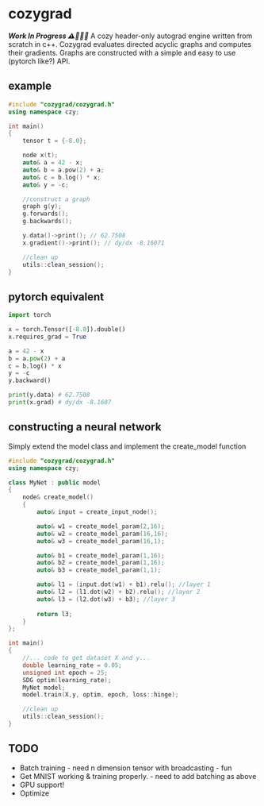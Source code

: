 # cozygrad
***Work In Progress ⚠️🔨👷🏻***
A cozy header-only autograd engine written from scratch in c++. Cozygrad evaluates directed acyclic graphs and computes their gradients. Graphs are constructed with a simple and easy to use (pytorch like?) API. 
## example
```c++
#include "cozygrad/cozygrad.h"
using namespace czy;

int main()
{
    tensor t = {-8.0};

    node x(t);
    auto& a = 42 - x;
    auto& b = a.pow(2) + a;
    auto& c = b.log() * x;
    auto& y = -c;

    //construct a graph
    graph g(y);
    g.forwards();
    g.backwards();

    y.data()->print(); // 62.7508
    x.gradient()->print(); // dy/dx -8.16071

    //clean up
    utils::clean_session();
}
```
## pytorch equivalent
```python
import torch

x = torch.Tensor([-8.0]).double()
x.requires_grad = True

a = 42 - x
b = a.pow(2) + a
c = b.log() * x
y = -c
y.backward()

print(y.data) # 62.7508
print(x.grad) # dy/dx -8.1607

```
## constructing a neural network
Simply extend the model class and implement the create_model function
```c++
#include "cozygrad/cozygrad.h"
using namespace czy;

class MyNet : public model
{
    node& create_model()
    {
        auto& input = create_input_node();

        auto& w1 = create_model_param(2,16);
        auto& w2 = create_model_param(16,16);
        auto& w3 = create_model_param(16,1);

        auto& b1 = create_model_param(1,16);
        auto& b2 = create_model_param(1,16);
        auto& b3 = create_model_param(1,1);

        auto& l1 = (input.dot(w1) + b1).relu(); //layer 1
        auto& l2 = (l1.dot(w2) + b2).relu(); //layer 2
        auto& l3 = (l2.dot(w3) + b3); //layer 3
        
        return l3;
    }
};

int main()
{
    //... code to get dataset X and y...
    double learning_rate = 0.05;
    unsigned int epoch = 25;
    SDG optim(learning_rate);
    MyNet model;
    model.train(X,y, optim, epoch, loss::hinge);

    //clean up
    utils::clean_session();
}
```
## TODO
* Batch training - need n dimension tensor with broadcasting - fun
* Get MNIST working & training properly. - need to add batching as above
* GPU support!
* Optimize


